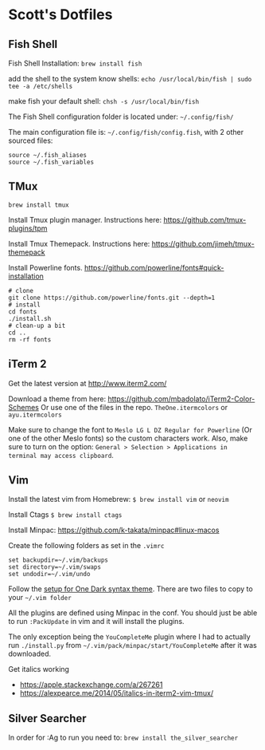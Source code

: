# Scott's Dotfiles

## Fish Shell

Fish Shell Installation:
`brew install fish`

add the shell to the system know shells: `echo /usr/local/bin/fish | sudo tee -a /etc/shells`

make fish your default shell:
`chsh -s /usr/local/bin/fish`

The Fish Shell configuration folder is located under: `~/.config/fish/`

The main configuration file is: `~/.config/fish/config.fish`, with 2 other sourced files:

```
source ~/.fish_aliases
source ~/.fish_variables
```

## TMux
`brew install tmux`

Install Tmux plugin manager. Instructions here: https://github.com/tmux-plugins/tpm

Install Tmux Themepack. Instructions here: https://github.com/jimeh/tmux-themepack

Install Powerline fonts. https://github.com/powerline/fonts#quick-installation
```
# clone
git clone https://github.com/powerline/fonts.git --depth=1
# install
cd fonts
./install.sh
# clean-up a bit
cd ..
rm -rf fonts
```

## iTerm 2

Get the latest version at http://www.iterm2.com/

Download a theme from here: https://github.com/mbadolato/iTerm2-Color-Schemes
Or use one of the files in the repo. `TheOne.itermcolors` or `ayu.itermcolors`

Make sure to change the font to `Meslo LG L DZ Regular for Powerline` (Or one of the other Meslo fonts) so the custom characters work.
Also, make sure to turn on the option: `General > Selection > Applications in terminal may access clipboard`.

## Vim
Install the latest vim from Homebrew:
`$ brew install vim` or `neovim`

Install Ctags
`$ brew install ctags`

Install Minpac: https://github.com/k-takata/minpac#linux-macos

Create the following folders as set in the `.vimrc`
```
set backupdir=~/.vim/backups
set directory=~/.vim/swaps
set undodir=~/.vim/undo
```
Follow the [setup for One Dark syntax theme](https://github.com/joshdick/onedark.vim#installation). There are two files to copy to your `~/.vim folder`

All the plugins are defined using Minpac in the conf. You should just be able to run `:PackUpdate` in vim and it will install the plugins.

The only exception being the `YouCompleteMe` plugin where I had to actually run `./install.py` from `~/.vim/pack/minpac/start/YouCompleteMe` after it was downloaded.

Get italics working
- https://apple.stackexchange.com/a/267261
- https://alexpearce.me/2014/05/italics-in-iterm2-vim-tmux/

## Silver Searcher
In order for :Ag to run you need to:
`brew install the_silver_searcher`
